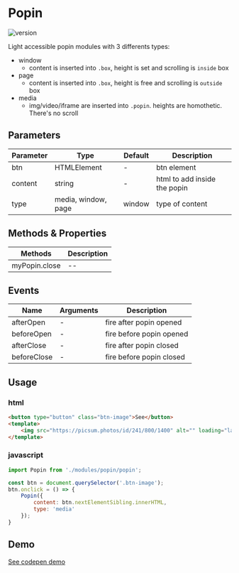 
# Popin

![version](https://img.shields.io/github/manifest-json/v/Natjo/popin)

Light accessible popin modules with 3 differents types:

- window
    - content is inserted into `.box`, height is set and scrolling is `inside` box
- page
    - content is inserted into `.box`, height is free and scrolling is `outside` box
- media
    - img/video/iframe are inserted into `.popin`. heights are homothetic. There's no scroll


## Parameters
| Parameter | Type | Default | Description |
| ------ | ------ | ------ | ------ |
| btn | HTMLElement | - | btn element |
| content | string | - | html to add inside the popin |
| type | media, window, page | window | type of content |

## Methods & Properties
| Methods | Description |
| ------ | ------ |
| myPopin.close | -- |


## Events
| Name | Arguments | Description |
| ------ | ------ | ------ |
| afterOpen | - | fire after popin opened |
| beforeOpen | -  | fire before popin opened |
| afterClose | - | fire after popin closed |
| beforeClose | - | fire before popin closed |


## Usage

### html
```html
<button type="button" class="btn-image">See</button>
<template>
	<img src="https://picsum.photos/id/241/800/1400" alt="" loading="lazy" width="800" height="1400">
</template>
```
### javascript
```javascript
import Popin from './modules/popin/popin';

const btn = document.querySelector('.btn-image');
btn.onclick = () => {
	Popin({
		content: btn.nextElementSibling.innerHTML,
		type: 'media'
	});
}
```

## Demo
[See codepen demo](https://codepen.io/natjo/pen/jOqXEmr?editors=0110)
